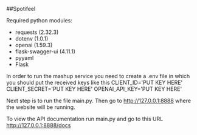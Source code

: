 ##Spotifeel

Required python modules:
- requests (2.32.3)
- dotenv (1.0.1)
- openai (1.59.3)
- flask-swagger-ui (4.11.1)
- pyyaml
- Flask

In order to run the mashup service you need to create a .env file in which you should put the received keys like this
CLIENT_ID='PUT KEY HERE'
CLIENT_SECRET='PUT KEY HERE'
OPENAI_API_KEY='PUT KEY HERE'

Next step is to run the file main.py. Then go to http://127.0.0.1:8888 where the website will be running.

To view the API documentation run main.py and go to this URL http://127.0.0.1:8888/docs
